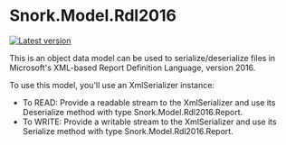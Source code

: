 ﻿# Snork.Model.Rdl2016
[![Latest version](https://img1.shields.io/nuget/v/Snork.Model.Rdl2016.svg)](https://www.nuget.org/packages/Snork.Model.Rdl2016/) 

This is an object data model can be used to serialize/deserialize files in Microsoft's XML-based Report Definition Language, version 2016.

To use this model, you'll use an XmlSerializer instance:

 - To READ: Provide a readable stream to the XmlSerializer and use its Deserialize method with type Snork.Model.Rdl2016.Report.
 - To WRITE: Provide a writable stream to the XmlSerializer and use its Serialize method with type Snork.Model.Rdl2016.Report.
